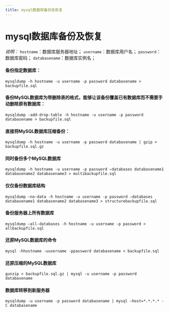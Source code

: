 ```yaml
---
title: mysql数据库备份及恢复
---
```


# mysql数据库备份及恢复

*说明：*
`hostname`：数据库服务器地址；
`username`：数据库用户名；
`password`：数据库密码；
`databasename`：数据库实例名；

#### 备份指定数据库：
`mysqldump -h hostname -u username -p password databasename > backupfile.sql`

#### 备份MySQL数据库为带删除表的格式，能够让该备份覆盖已有数据库而不需要手动删除原有数据库：
`mysqldump -add-drop-table -h hostname -u username -p password databasename > backupfile.sql`

#### 直接将MySQL数据库压缩备份：
`mysqldump -h hostname -u username -p password databasename | gzip > backupfile.sql.gz`

#### 同时备份多个MySQL数据库
`mysqldump -h hostname -u username -p password –databases databasename1 databasename2 databasename3 > multibackupfile.sql`

#### 仅仅备份数据库结构
`mysqldump –no-data -h hostname -u username -p password –databases databasename1 databasename2 databasename3 > structurebackupfile.sql`

#### 备份服务器上所有数据库
`mysqldump –all-databases -h hostname -u username -p password > allbackupfile.sql`

#### 还原MySQL数据库的命令
`mysql -hhostname -uusername -ppassword databasename < backupfile.sql`

#### 还原压缩的MySQL数据库
`gunzip < backupfile.sql.gz | mysql -u username -p password databasename`

#### 数据库转移到新服务器
`mysqldump -u username -p password databasename | mysql –host=*.*.*.* -C databasename`
